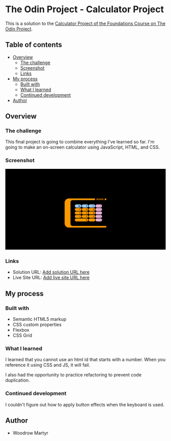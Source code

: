 # The Odin Project - Calculator Project

This is a solution to the [Calculator Project of the Foundations Course on The Odin Project](https://www.theodinproject.com/lessons/foundations-calculator).

## Table of contents

- [Overview](#overview)
  - [The challenge](#the-challenge)
  - [Screenshot](#screenshot)
  - [Links](#links)
- [My process](#my-process)
  - [Built with](#built-with)
  - [What I learned](#what-i-learned)
  - [Continued development](#continued-development)
- [Author](#author)

## Overview

### The challenge

This final project is going to combine everything I’ve learned so far. I'm going to make an on-screen calculator using JavaScript, HTML, and CSS.

### Screenshot

![](./screenshots/Screenshot.png)

### Links

- Solution URL: [Add solution URL here](https://your-solution-url.com)
- Live Site URL: [Add live site URL here](https://your-live-site-url.com)

## My process

### Built with

- Semantic HTML5 markup
- CSS custom properties
- Flexbox
- CSS Grid

### What I learned

I learned that you cannot use an html id that starts with a number. When you reference it using CSS and JS, it will fail.

I also had the opportunity to practice refactoring to prevent code duplication.

### Continued development

I couldn't figure out how to apply button effects when the keyboard is used.

## Author

- Woodrow Martyr
